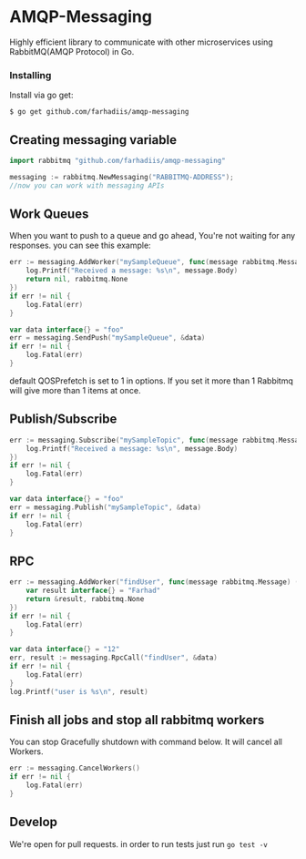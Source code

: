 # AMQP-Messaging
Highly efficient library to communicate with other microservices using RabbitMQ(AMQP Protocol) in Go.

### Installing
Install via go get:
```shell
$ go get github.com/farhadiis/amqp-messaging
```

## Creating messaging variable
```go
import rabbitmq "github.com/farhadiis/amqp-messaging"

messaging := rabbitmq.NewMessaging("RABBITMQ-ADDRESS");
//now you can work with messaging APIs
``` 

## Work Queues
When you want to push to a queue and go ahead, You're not waiting for any responses. you can see this example:
```go
err := messaging.AddWorker("mySampleQueue", func(message rabbitmq.Message) (interface{}, rabbitmq.Acknowledge) {
	log.Printf("Received a message: %s\n", message.Body)
	return nil, rabbitmq.None
})
if err != nil {
	log.Fatal(err)
}

var data interface{} = "foo"
err = messaging.SendPush("mySampleQueue", &data)
if err != nil {
	log.Fatal(err)
}
``` 
default QOSPrefetch is set to 1 in options. If you set it more than 1 Rabbitmq will give more than 1 items at once.

## Publish/Subscribe
```go
err := messaging.Subscribe("mySampleTopic", func(message rabbitmq.Message) {
	log.Printf("Received a message: %s\n", message.Body)
})
if err != nil {
	log.Fatal(err)
}

var data interface{} = "foo"
err = messaging.Publish("mySampleTopic", &data)
if err != nil {
	log.Fatal(err)
}
```
## RPC
```go
err := messaging.AddWorker("findUser", func(message rabbitmq.Message) (interface{}, rabbitmq.Acknowledge) {
	var result interface{} = "Farhad"
	return &result, rabbitmq.None
})
if err != nil {
	log.Fatal(err)
}

var data interface{} = "12"
err, result := messaging.RpcCall("findUser", &data)
if err != nil {
	log.Fatal(err)
}
log.Printf("user is %s\n", result)
```


## Finish all jobs and stop all rabbitmq workers
You can stop Gracefully shutdown with command below. It will cancel all Workers.
```go
err := messaging.CancelWorkers()
if err != nil {
	log.Fatal(err)
}
```


## Develop
We're open for pull requests. in order to run tests just run `go test -v`

